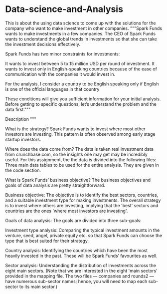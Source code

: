 # Data-science-and-Analysis
This is about the using data science to come up with the solutions for the company who want to make investment in other companies.
"""Spark Funds wants to make investments in a few companies. The CEO of Spark Funds wants to understand the global trends in investments so that she can take the investment decisions effectively.

Spark Funds has two minor constraints for investments:

It wants to invest between 5 to 15 million USD per round of investment. It wants to invest only in English-speaking countries because of the ease of communication with the companies it would invest in.

For the analysis, I consider a country to be English speaking only if English is one of the official languages in that country

These conditions will give you sufficient information for your initial analysis. Before getting to specific questions, let’s understand the problem and the data first."""

Description
"""

What is the strategy?
Spark Funds wants to invest where most other investors are investing. This pattern is often observed among early stage startup investors.

Where does the data come from? The data is taken real investment data from crunchbase.com, so the insights one may get may be incredibly useful. For this assignment, the the data is divided into the following files:
Three main data tables to be used for the entire analysis. They are given in the code section.

What is Spark Funds’ business objective?
The business objectives and goals of data analysis are pretty straightforward.

Business objective: The objective is to identify the best sectors, countries, and a suitable investment type for making investments. The overall strategy is to invest where others are investing, implying that the 'best' sectors and countries are the ones 'where most investors are investing'.

Goals of data analysis: The goals are divided into three sub-goals:

Investment type analysis: Comparing the typical investment amounts in the venture, seed, angel, private equity etc. so that Spark Funds can choose the type that is best suited for their strategy.

Country analysis: Identifying the countries which have been the most heavily invested in the past. These will be Spark Funds’ favourites as well.

Sector analysis: Understanding the distribution of investments across the eight main sectors. (Note that we are interested in the eight 'main sectors' provided in the mapping file. The two files — companies and rounds2 — have numerous sub-sector names; hence, you will need to map each sub-sector to its main sector.) 
